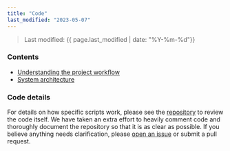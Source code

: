 ```yaml
---
title: "Code"
last_modified: "2023-05-07"
---
```

> Last modified: {{ page.last_modified | date: "%Y-%m-%d"}}

### Contents
- [Understanding the project workflow](./overview.md)
- [System architecture](./architecture.md)

### Code details
For details on how specific scripts work, please see the [repository](https://github.com/osome-iu/top-FIBers) to review the code itself.
We have taken an extra effort to heavily comment code and thoroughly document the repository so that it is as clear as possible.
If you believe anything needs clarification, please [open an issue](https://github.com/mr-devs/top-FIBers/issues) or submit a pull request.
